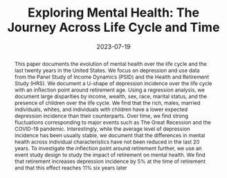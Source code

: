 ---
title: 'Exploring Mental Health: The Journey Across Life Cycle and Time'
date: 2023-07-19
authors:
  - admin
  - Diego Ascarza-Mendoza
  - Walter Ruelas Huanca
categories:
  - Work in progress

summary: In this project, we provide empirical documentation of how mental health evolves over the life cycle and how it has changed in the last twenty years...
abstract: This paper documents the evolution of mental health over the life cycle and the last twenty years in the United States. We focus on depression and use data from the Panel Study of Income Dynamics (PSID) and the Health and Retirement Study (HRS). We document a U-shape of depression incidence over the life cycle with an inflection point around retirement age. Using a regression analysis, we document large disparities by income, wealth, sex, race, marital status, and the presence of children over the life cycle. We find that the rich, males, married individuals, whites, and individuals with children have a lower expected depression incidence than their counterparts. Over time, we find strong fluctuations corresponding to major events such as The Great Recession and the COVID-19 pandemic. Interestingly, while the average level of depression incidence has been usually stable, we document that the differences in mental health across individual characteristics have not been reduced in the last 20 years. To investigate the inflection point around retirement further, we use an event study design to study the impact of retirement on mental health. We find that retirement increases depression  incidence by 5% at the time of retirement and that this effect reaches 11% six years later

url_pdf: 'uploads/Mental_health.pdf'

---